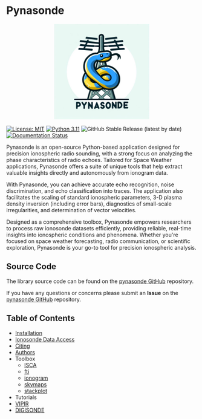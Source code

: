 <!-- 
Author(s): Shibaji Chakraborty

Disclaimer:

-->

# Pynasonde
<div style="text-align: center;">
  <img src="assets/Colab-pynasonde-logo2.jpg" alt="Pynasonde" width="50%">
</div>

[![License: MIT](https://img.shields.io/badge/License%3A-MIT-green)](https://choosealicense.com/licenses/mit/) 
[![Python 3.11](https://img.shields.io/badge/python-3.11-blue.svg)](https://www.python.org/downloads/release/python-3110/) 
![GitHub Stable Release (latest by date)](https://img.shields.io/github/v/release/shibaji7/pynasonde)
[![Documentation Status](https://readthedocs.org/projects/pynasonde/badge/?version=latest)](https://pynasonde.readthedocs.io/en/latest/?badge=latest)

Pynasonde is an open-source Python-based application designed for precision ionospheric radio sounding, with a strong focus on analyzing the phase characteristics of radio echoes. Tailored for Space Weather applications, Pynasonde offers a suite of unique tools that help extract valuable insights directly and autonomously from ionogram data.

With Pynasonde, you can achieve accurate echo recognition, noise discrimination, and echo classification into traces. The application also facilitates the scaling of standard ionospheric parameters, 3-D plasma density inversion (including error bars), diagnostics of small-scale irregularities, and determination of vector velocities.

Designed as a comprehensive toolbox, Pynasonde empowers researchers to process raw ionosonde datasets efficiently, providing reliable, real-time insights into ionospheric conditions and phenomena. Whether you're focused on space weather forecasting, radio communication, or scientific exploration, Pynasonde is your go-to tool for precision ionospheric analysis.

## Source Code 

The library source code can be found on the [pynasonde GitHub](https://github.com/shibaji7/pynasonde) repository. 

If you have any questions or concerns please submit an **Issue** on the [pynasonde GitHub](https://github.com/shibaji7/pynasonde) repository. 

## Table of Contents 
  - [Installation](user/install.md)
  - [Ionosonde Data Access](user/ionosonde.md)
  - [Citing](user/citing.md)
  - [Authors](user/authors.md)
  - Toolbox
    - [ISCA](tools/isca.md)
    - [fti](tools/fti.md)
    - [ionogram](tools/ionogram.md)
    - [skymaps](tools/skymaps.md)
    - [stackplot](tools/stackplot.md)
  - Tutorials
  - [VIPIR](user/vipir.md)
  - [DIGISONDE](user/digisonde.md)
